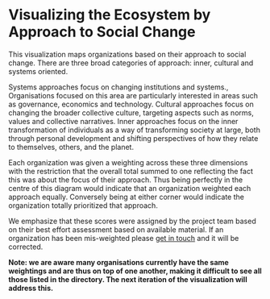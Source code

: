 # Visualizing the Ecosystem by Approach to Social Change

This visualization maps organizations based on their approach to social change. There are three broad categories of approach: inner, cultural and systems oriented. 

<TernaryPlot orgs={orgs} />

Systems approaches focus on changing institutions and systems., Organisations focused on this area are particularly interested in areas such as governance, economics and technology. Cultural approaches focus on changing the broader collective culture, targeting aspects such as norms, values and collective narratives. Inner approaches focus  on the inner transformation of individuals as a way of transforming society at large, both through personal development and shifting  perspectives of how they relate to themselves, others, and the planet. 

Each organization was given a weighting across these three dimensions with the restriction that the overall total summed to one reflecting the fact this was about the focus of their approach. Thus being perfectly in the centre of this diagram would indicate that an organization weighted each approach equally. Conversely being at either corner would indicate the organization totally prioritized that approach. 

We emphasize that these scores were assigned by the project team based on their best effort assessment based on available material. If an organization has been mis-weighted please [get in touch][contact] and it will be corrected. 

**Note: we are aware many organisations currently have the same weightings and are thus on top of one another, making it difficult to see all those listed in the directory. The next iteration of the visualization will address this.**

[contact]: https://lifeitself.us/contact/
